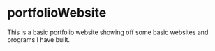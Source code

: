 # portfolioWebsite
This is a basic portfolio website showing off some basic websites and programs I have built.
